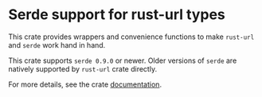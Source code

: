 Serde support for rust-url types
================================

This crate provides wrappers and convenience functions to make `rust-url` and `serde`
work hand in hand.

This crate supports `serde 0.9.0` or newer. Older versions of `serde` are natively supported by `rust-url` crate directly.

For more details, see the crate [documentation](https://docs.rs/url_serde/).